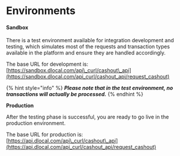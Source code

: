 # Environments

#### Sandbox

There is a test environment available for integration development and testing, which simulates most of the requests and transaction types available in the platform and ensure they are handled accordingly. 

The base URL for development is: [https://sandbox.dlocal.com/api\_curl/cashout\_api](https://sandbox.dlocal.com/api_curl/cashout_api/request_cashout)

{% hint style="info" %}
_**Please note that in the test environment, no transactions will actually be processed.**_
{% endhint %}

**Production**

After the testing phase is successful, you are ready to go live in the production environment.

The base URL for production is: [https://api.dlocal.com/api\_curl/cashout\_api](https://api.dlocal.com/api_curl/cashout_api/request_cashout)


